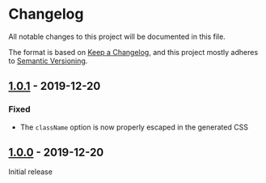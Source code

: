 # Changelog

All notable changes to this project will be documented in this file.

The format is based on [Keep a Changelog](https://keepachangelog.com/en/1.0.0/),
and this project mostly adheres to [Semantic Versioning](https://semver.org/spec/v2.0.0.html).

## [1.0.1] - 2019-12-20

### Fixed
- The `className` option is now properly escaped in the generated CSS

## [1.0.0] - 2019-12-20

Initial release

[Unreleased]: https://github.com/benface/tailwindcss-alt/compare/v1.0.1...HEAD
[1.0.1]: https://github.com/benface/tailwindcss-alt/releases/tag/v1.0.1
[1.0.0]: https://github.com/benface/tailwindcss-alt/releases/tag/v1.0.0
